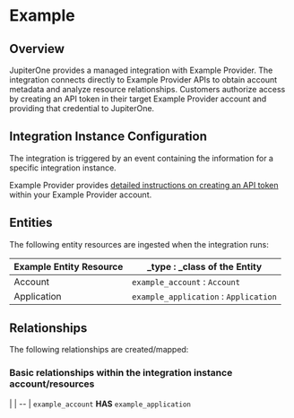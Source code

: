 # Example

## Overview

JupiterOne provides a managed integration with Example Provider. The integration
connects directly to Example Provider APIs to obtain account metadata and
analyze resource relationships. Customers authorize access by creating an API
token in their target Example Provider account and providing that credential to
JupiterOne.

## Integration Instance Configuration

The integration is triggered by an event containing the information for a
specific integration instance.

Example Provider provides [detailed instructions on creating an API token][1]
within your Example Provider account.

[1]: https://jupiterone.io/

## Entities

The following entity resources are ingested when the integration runs:

| Example Entity Resource | \_type : \_class of the Entity        |
| ----------------------- | ------------------------------------- |
| Account                 | `example_account` : `Account`         |
| Application             | `example_application` : `Application` |

## Relationships

The following relationships are created/mapped:

### Basic relationships within the integration instance account/resources

| | -- | `example_account` **HAS** `example_application`
